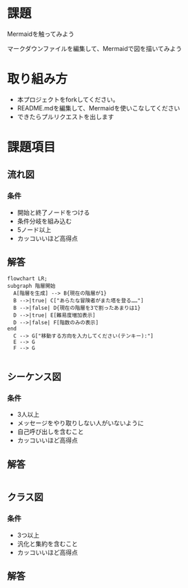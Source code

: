 # 課題
Mermaidを触ってみよう

マークダウンファイルを編集して、Mermaidで図を描いてみよう

# 取り組み方
* 本プロジェクトをforkしてください。
* README.mdを編集して、Mermaidを使いこなしてください
* できたらプルリクエストを出します

# 課題項目
## 流れ図
### 条件
- 開始と終了ノードをつける
- 条件分岐を組み込む
- 5ノード以上
- カッコいいほど高得点

## 解答
```mermaid
flowchart LR;
subgraph 階層開始
  A[階層を生成] --> B{現在の階層が1}
  B -->|true| C["あらたな冒険者がまた塔を登る……"]
  B -->|false| D{現在の階層を3で割ったあまりは1}
  D -->|true| E[難易度増加表示]
  D -->|false| F[階数のみの表示]
end
  C --> G["移動する方向を入力してください(テンキー):"]
  E --> G
  F --> G
  
```

## シーケンス図
### 条件
- 3人以上
- メッセージをやり取りしない人がいないように
- 自己呼び出しを含むこと
- カッコいいほど高得点

## 解答
```mermaid
```

## クラス図

### 条件
- 3つ以上
- 汎化と集約を含むこと
- カッコいいほど高得点

## 解答
